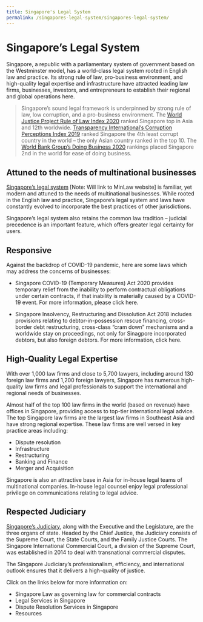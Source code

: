 ```yaml
---
title: Singapore's Legal System
permalink: /singapores-legal-system/singapores-legal-system/
---
```



# Singapore’s Legal System

Singapore, a republic with a parliamentary system of government based on the Westminster model, has a world-class legal system rooted in English law and practice. Its strong rule of law, pro-business environment, and high-quality legal expertise and infrastructure have attracted leading law firms, businesses, investors, and entrepreneurs to establish their regional and global operations here.

> Singapore’s sound legal framework is underpinned by strong rule of law, low corruption, and a pro-business environment. The [World Justice Project Rule of Law Index 2020](https://worldjusticeproject.org/our-work/research-and-data/wjp-rule-law-index-2020) ranked Singapore top in Asia and 12th worldwide. [Transparency International’s Corruption Perceptions Index 2019](https://www.transparency.org/en/cpi/2019) ranked Singapore the 4th least corrupt country in the world – the only Asian country ranked in the top 10. The [World Bank Group’s Doing Business 2020](https://www.doingbusiness.org/en/ranking) rankings placed Singapore 2nd in the world for ease of doing business. 

## Attuned to the needs of multinational businesses

[Singapore’s legal system](https://www.mlaw.gov.sg/about-us/our-legal-system) [Note: Will link to MinLaw website] is familiar, yet modern and attuned to the needs of multinational businesses. While rooted in the English law and practice, Singapore’s legal system and laws have constantly evolved to incorporate the best practices of other jurisdictions.

Singapore’s legal system also retains the common law tradition – judicial precedence is an important feature, which offers greater legal certainty for users.

## Responsive

Against the backdrop of COVID-19 pandemic, here are some laws which may address the concerns of businesses:

 - Singapore COVID-19 (Temporary Measures) Act 2020 provides temporary relief from the inability to perform contractual obligations under certain contracts, if that inability is materially caused by a COVID-19 event. For more information, please click here.

 - Singapore Insolvency, Restructuring and Dissolution Act 2018 includes provisions relating to debtor-in-possession rescue financing, cross-border debt restructuring, cross-class “cram down” mechanisms and a worldwide stay on proceedings, not only for Sinagpore incorporated debtors, but also foreign debtors. For more information, click here.

## High-Quality Legal Expertise

With over 1,000 law firms and close to 5,700 lawyers, including around 130 foreign law firms and 1,200 foreign lawyers, Singapore has numerous high-quality law firms and legal professionals to support the international and regional needs of businesses.

Almost half of the top 100 law firms in the world (based on revenue) have offices in Singapore, providing access to top-tier international legal advice. The top Singapore law firms are the largest law firms in Southeast Asia and have strong regional expertise. These law firms are well versed in key practice areas including:

- Dispute resolution
- Infrastructure
- Restructuring
- Banking and Finance
- Merger and Acquisition

Singapore is also an attractive base in Asia for in-house legal teams of multinational companies. In-house legal counsel enjoy legal professional privilege on communications relating to legal advice.

## Respected Judiciary

[Singapore’s Judiciary](https://www.supremecourt.gov.sg/who-we-are/the-supreme-court/singapore-judicial-system), along with the Executive and the Legislature, are the three organs of state. Headed by the Chief Justice, the Judiciary consists of the Supreme Court, the State Courts, and the Family Justice Courts. The Singapore International Commercial Court, a division of the Supreme Court, was established in 2014 to deal with transnational commercial disputes.

The Singapore Judiciary’s professionalism, efficiency, and international outlook ensures that it delivers a high-quality of justice.

Click on the links below for more information on:

- Singapore Law as governing law for commercial contracts
- Legal Services in Singapore
- Dispute Resolution Services in Singapore
- Resources
